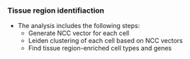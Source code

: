 ### Tissue region identifiaction
- The analysis includes the following steps:
  - Generate NCC vector for each cell
  - Leiden clustering of each cell based on NCC vectors
  - Find tissue region-enriched cell types and genes
